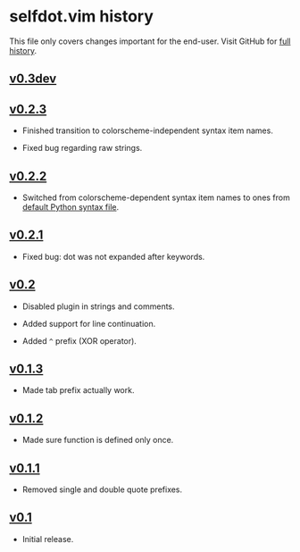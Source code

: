 selfdot.vim history
===================

This file only covers changes important for the end-user.  Visit GitHub
for [full history][].

  [full history]: https://github.com/narfdotpl/selfdot.vim/commits/master


[v0.3dev][]
-----------


[v0.2.3][]
----------

 - Finished transition to colorscheme-independent syntax item names.

 - Fixed bug regarding raw strings.


[v0.2.2][]
----------

 - Switched from colorscheme-dependent syntax item names to ones from
   [default Python syntax file](http://code.google.com/p/vim/source/browse/runtime/syntax/python.vim).


[v0.2.1][]
----------

 - Fixed bug: dot was not expanded after keywords.


[v0.2][]
--------

 - Disabled plugin in strings and comments.

 - Added support for line continuation.

 - Added `^` prefix (XOR operator).


[v0.1.3][]
----------

 - Made tab prefix actually work.


[v0.1.2][]
----------

 - Made sure function is defined only once.


[v0.1.1][]
----------

 - Removed single and double quote prefixes.


[v0.1][]
--------

 - Initial release.


  [v0.3dev]: https://github.com/narfdotpl/selfdot.vim/compare/v0.2.3...master
  [v0.2.3]: https://github.com/narfdotpl/selfdot.vim/compare/v0.2.2...v0.2.3
  [v0.2.2]: https://github.com/narfdotpl/selfdot.vim/compare/v0.2.1...v0.2.2
  [v0.2.1]: https://github.com/narfdotpl/selfdot.vim/compare/v0.2.0...v0.2.1
  [v0.2]: https://github.com/narfdotpl/selfdot.vim/compare/v0.1.3...v0.2.0
  [v0.1.3]: https://github.com/narfdotpl/selfdot.vim/compare/v0.1.2...v0.1.3
  [v0.1.2]: https://github.com/narfdotpl/selfdot.vim/compare/v0.1.1...v0.1.2
  [v0.1.1]: https://github.com/narfdotpl/selfdot.vim/compare/v0.1.0...v0.1.1
  [v0.1]: https://github.com/narfdotpl/selfdot.vim/compare/ba14ca7...v0.1.0
